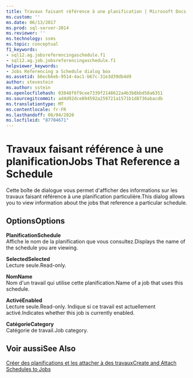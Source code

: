 ```yaml
---
title: Travaux faisant référence à une planification | Microsoft Docs
ms.custom: ''
ms.date: 06/13/2017
ms.prod: sql-server-2014
ms.reviewer: ''
ms.technology: ssms
ms.topic: conceptual
f1_keywords:
- sql12.ag.jobsreferencingaschedule.f1
- sql12.ag.job.jobsreferencingaschedule.f1
helpviewer_keywords:
- Jobs Referencing a Schedule dialog box
ms.assetid: b6ecb6eb-9514-4ac1-b67c-31e3d39db4d9
author: stevestein
ms.author: sstein
ms.openlocfilehash: 03848f6f9cee7339f2148622a4b3b8bbd58a6351
ms.sourcegitcommit: ad4d92dce894592a259721a1571b1d8736abacdb
ms.translationtype: MT
ms.contentlocale: fr-FR
ms.lasthandoff: 08/04/2020
ms.locfileid: "87704671"
---
```

# <a name="jobs-that-reference-a-schedule"></a><span data-ttu-id="81f98-102">Travaux faisant référence à une planification</span><span class="sxs-lookup"><span data-stu-id="81f98-102">Jobs That Reference a Schedule</span></span>
  <span data-ttu-id="81f98-103">Cette boîte de dialogue vous permet d'afficher des informations sur les travaux faisant référence à une planification particulière.</span><span class="sxs-lookup"><span data-stu-id="81f98-103">This dialog allows you to view information about the jobs that reference a particular schedule.</span></span>  
  
## <a name="options"></a><span data-ttu-id="81f98-104">Options</span><span class="sxs-lookup"><span data-stu-id="81f98-104">Options</span></span>  
 <span data-ttu-id="81f98-105">**Planification**</span><span class="sxs-lookup"><span data-stu-id="81f98-105">**Schedule**</span></span>  
 <span data-ttu-id="81f98-106">Affiche le nom de la planification que vous consultez.</span><span class="sxs-lookup"><span data-stu-id="81f98-106">Displays the name of the schedule you are viewing.</span></span>  
  
 <span data-ttu-id="81f98-107">**Selected**</span><span class="sxs-lookup"><span data-stu-id="81f98-107">**Selected**</span></span>  
 <span data-ttu-id="81f98-108">Lecture seule.</span><span class="sxs-lookup"><span data-stu-id="81f98-108">Read-only.</span></span>  
  
 <span data-ttu-id="81f98-109">**Nom**</span><span class="sxs-lookup"><span data-stu-id="81f98-109">**Name**</span></span>  
 <span data-ttu-id="81f98-110">Nom d'un travail qui utilise cette planification.</span><span class="sxs-lookup"><span data-stu-id="81f98-110">Name of a job that uses this schedule.</span></span>  
  
 <span data-ttu-id="81f98-111">**Activé**</span><span class="sxs-lookup"><span data-stu-id="81f98-111">**Enabled**</span></span>  
 <span data-ttu-id="81f98-112">Lecture seule.</span><span class="sxs-lookup"><span data-stu-id="81f98-112">Read-only.</span></span> <span data-ttu-id="81f98-113">Indique si ce travail est actuellement activé.</span><span class="sxs-lookup"><span data-stu-id="81f98-113">Indicates whether this job is currently enabled.</span></span>  
  
 <span data-ttu-id="81f98-114">**Catégorie**</span><span class="sxs-lookup"><span data-stu-id="81f98-114">**Category**</span></span>  
 <span data-ttu-id="81f98-115">Catégorie de travail.</span><span class="sxs-lookup"><span data-stu-id="81f98-115">Job category.</span></span>  
  
## <a name="see-also"></a><span data-ttu-id="81f98-116">Voir aussi</span><span class="sxs-lookup"><span data-stu-id="81f98-116">See Also</span></span>  
 [<span data-ttu-id="81f98-117">Créer des planifications et les attacher à des travaux</span><span class="sxs-lookup"><span data-stu-id="81f98-117">Create and Attach Schedules to Jobs</span></span>](create-and-attach-schedules-to-jobs.md)  
  
  
